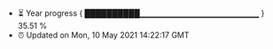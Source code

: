 - ⏳ Year progress { ██████████▁▁▁▁▁▁▁▁▁▁▁▁▁▁▁▁▁▁▁▁ } 35.51 %
- ⏰ Updated on Mon, 10 May 2021 14:22:17 GMT

